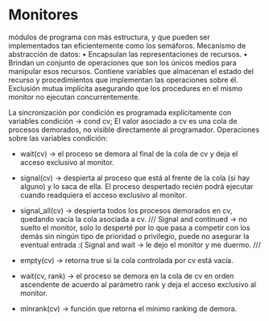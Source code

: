 # Monitores
módulos de programa con más estructura, y que pueden ser implementados tan eficientemente como los semáforos.
Mecanismo de abstracción de datos:
• Encapsulan las representaciones de recursos.
• Brindan un conjunto de operaciones que son los únicos medios para manipular esos recursos.
Contiene variables que almacenan el estado del recurso y procedimientos que implementan las operaciones sobre él.
Exclusión mutua implícita asegurando que los procedures en el mismo monitor no ejecutan concurrentemente.

La sincronización por condición es programada explícitamente con variables condición → cond cv;
El valor asociado a cv es una cola de procesos demorados, no visible directamente al programador. Operaciones sobre las variables condición:
- wait(cv) → el proceso se demora al final de la cola de cv y deja el acceso
exclusivo al monitor.
- signal(cv) → despierta al proceso que está al frente de la cola (si hay alguno) y lo
saca de ella. El proceso despertado recién podrá ejecutar cuando readquiera el
acceso exclusivo al monitor.
- signal_all(cv) → despierta todos los procesos demorados en cv, quedando vacía la
cola asociada a cv.
///
Signal and continued -> no suelto el monitor, solo lo desperté por lo que pasa a competir con los demás sin ningún tipo de prioridad o privilegio, puede no asegurar la eventual entrada :(
Signal and wait -> le dejo el monitor y me duermo.
///

- empty(cv) → retorna true si la cola controlada por cv está vacía.
- wait(cv, rank) → el proceso se demora en la cola de cv en orden ascendente de acuerdo al parámetro rank y deja el acceso exclusivo al monitor.
- minrank(cv) → función que retorna el mínimo ranking de demora.